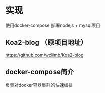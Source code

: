 # 实现
 使用docker-compose 部署nodejs + mysql项目
## Koa2-blog （原项目地址）
https://github.com/wclimb/Koa2-blog

## docker-compose简介
负责对docker容器集群的快速编排


